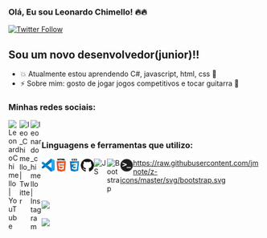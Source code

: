 ### Olá, Eu sou Leonardo Chimello! 🔥🔥


[![Twitter Follow](https://img.shields.io/twitter/follow/leo_Chimello_?color=1DA1F2&logo=twitter&style=for-the-badge)](https://twitter.com/leo_Chimello_)

## Sou um novo desenvolvedor(junior)!!

- 💥 Atualmente estou aprendendo C#, javascript, html, css 🌠
- ⚡ Sobre mim: gosto de jogar jogos competitivos e tocar guitarra 🌠

### Minhas redes sociais:

[<img align="left" alt="LeonardoChimello | YouTube" width="22px" src="https://cdn.jsdelivr.net/npm/simple-icons@v3/icons/youtube.svg" />][youtube]
[<img align="left" alt="leo_Chimello_ | Twitter" width="22px" src="https://cdn.jsdelivr.net/npm/simple-icons@v3/icons/twitter.svg" />][twitter]
[<img align="left" alt="leonardo_chimello | Instagram" width="22px" src="https://cdn.jsdelivr.net/npm/simple-icons@v3/icons/instagram.svg" />][instagram]

<br />

### Linguagens e ferramentas que utilizo:

[<img align="left" alt="Visual Studio Code" width="26px" src="https://raw.githubusercontent.com/github/explore/80688e429a7d4ef2fca1e82350fe8e3517d3494d/topics/visual-studio-code/visual-studio-code.png" />][webdevplaylist]

[<img align="left" alt="HTML5" width="26px" src="https://raw.githubusercontent.com/github/explore/80688e429a7d4ef2fca1e82350fe8e3517d3494d/topics/html/html.png" />][webdevplaylist]

[<img align="left" alt="CSS3" width="26px" src="https://raw.githubusercontent.com/github/explore/80688e429a7d4ef2fca1e82350fe8e3517d3494d/topics/css/css.png" />][cssplaylist]

[<img align="left" alt="GitHub" width="26px" src="https://raw.githubusercontent.com/github/explore/78df643247d429f6cc873026c0622819ad797942/topics/github/github.png" />][webdevplaylist]

[<img align="left" alt="JS" width="26px" src="https://raw.githubusercontent.com/jmnote/z-icons/master/svg/javascript.svg" />][webdevplaylist]

[<img align="left" alt="Bootstrap" width="26px" src="https://raw.githubusercontent.com/jmnote/z-icons/master/svg/bootstrap.svg" />][webdevplaylist]

[<img align="left" alt="Terminal" width="26px" src="https://raw.githubusercontent.com/github/explore/80688e429a7d4ef2fca1e82350fe8e3517d3494d/topics/terminal/terminal.png" />][webdevplaylist]

https://raw.githubusercontent.com/jmnote/z-icons/master/svg/bootstrap.svg
<br />
<br />


[course]: http://vsCodeHero.com
[twitter]: https://twitter.com/leo_Chimello_
[youtube]: https://www.youtube.com/channel/UCw89Z2pw8nNg9QT7NXeBjMw
[instagram]: https://www.instagram.com/leonardo_chimello
<!--
[linkedin]:
--> 
[webdevplaylist]:
[jsplaylist]:
[cssplaylist]: 
[reactplaylist]: 


<div>
  <a href="https://github.com/LeonardoChimello">
  <img height="180em"   align="center" src="https://github-readme-stats.vercel.app/api?username=LeonardoChimello&show_icons=true&theme=vision-friendly-dark&include_all_commits=true&count_private=true"/>
  <br />
  <br />
  <img height="180em"  align="center" src="https://github-readme-stats.vercel.app/api/top-langs/?username=LeonardoChimello&&layout=compact&hide=shell&theme=vision-friendly-dark"/>
</div>

<br/>
